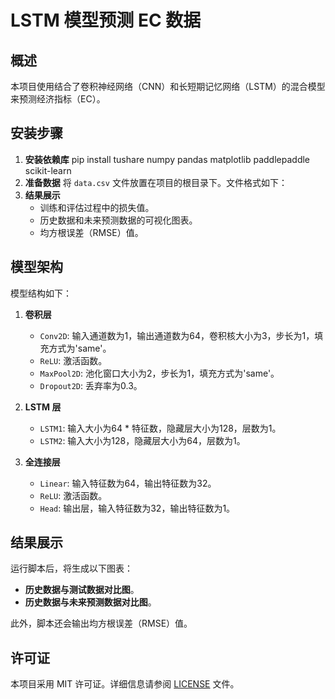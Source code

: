 # LSTM 模型预测 EC 数据

## 概述

本项目使用结合了卷积神经网络（CNN）和长短期记忆网络（LSTM）的混合模型来预测经济指标（EC）。

## 安装步骤

1. **安装依赖库**
 pip install tushare numpy pandas matplotlib paddlepaddle scikit-learn
2. **准备数据**
 将 `data.csv` 文件放置在项目的根目录下。文件格式如下：
2. **结果展示**
   - 训练和评估过程中的损失值。
   - 历史数据和未来预测数据的可视化图表。
   - 均方根误差（RMSE）值。

## 模型架构

模型结构如下：
1. **卷积层**
   - `Conv2D`: 输入通道数为1，输出通道数为64，卷积核大小为3，步长为1，填充方式为'same'。
   - `ReLU`: 激活函数。
   - `MaxPool2D`: 池化窗口大小为2，步长为1，填充方式为'same'。
   - `Dropout2D`: 丢弃率为0.3。

2. **LSTM 层**
   - `LSTM1`: 输入大小为64 * 特征数，隐藏层大小为128，层数为1。
   - `LSTM2`: 输入大小为128，隐藏层大小为64，层数为1。

3. **全连接层**
   - `Linear`: 输入特征数为64，输出特征数为32。
   - `ReLU`: 激活函数。
   - `Head`: 输出层，输入特征数为32，输出特征数为1。

## 结果展示

运行脚本后，将生成以下图表：
- **历史数据与测试数据对比图**。
- **历史数据与未来预测数据对比图**。

此外，脚本还会输出均方根误差（RMSE）值。


## 许可证

本项目采用 MIT 许可证。详细信息请参阅 [LICENSE](LICENSE) 文件。

   
